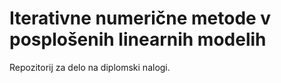 # Iterativne numerične metode v posplošenih linearnih modelih
Repozitorij za delo na diplomski nalogi.
